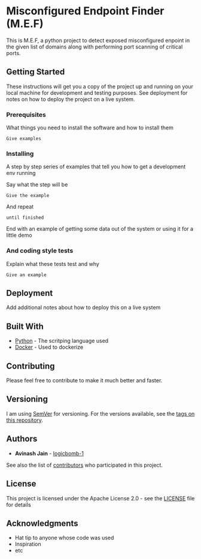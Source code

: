 # Misconfigured Endpoint Finder (M.E.F)

This is M.E.F, a python project to detect exposed misconfigured enpoint in the given list of domains along with performing port scanning of critical ports.

## Getting Started

These instructions will get you a copy of the project up and running on your local machine for development and testing purposes. See deployment for notes on how to deploy the project on a live system.

### Prerequisites

What things you need to install the software and how to install them

```
Give examples
```

### Installing

A step by step series of examples that tell you how to get a development env running

Say what the step will be

```
Give the example
```

And repeat

```
until finished
```

End with an example of getting some data out of the system or using it for a little demo

### And coding style tests

Explain what these tests test and why

```
Give an example
```

## Deployment

Add additional notes about how to deploy this on a live system

## Built With

* [Python](https://www.python.org/) - The scritping language used
* [Docker](https://www.docker.com/) - Used to dockerize

## Contributing

Please feel free to contribute to make it much better and faster.

## Versioning

I am  using [SemVer](http://semver.org/) for versioning. For the versions available, see the [tags on this repository](https://github.com/your/project/tags). 

## Authors

* **Avinash Jain** - [logicbomb-1](https://github.com/logicbomb-1/)

See also the list of [contributors](https://github.com/logicbomb-1/M.E.F/contributors) who participated in this project.

## License

This project is licensed under the Apache License 2.0 - see the [LICENSE](LICENSE) file for details

## Acknowledgments

* Hat tip to anyone whose code was used
* Inspiration
* etc
